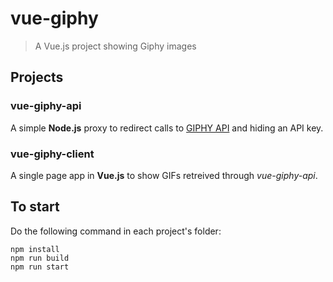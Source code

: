 # vue-giphy

> A Vue.js project showing Giphy images

## Projects
### vue-giphy-api
A simple **Node.js** proxy to redirect calls to [GIPHY API](https://developers.giphy.com/docs/) 
and hiding an API key.

### vue-giphy-client
A single page app in **Vue.js** to show GIFs retreived through _vue-giphy-api_.


## To start
Do the following command in each project's folder:
```
npm install
npm run build
npm run start
```
